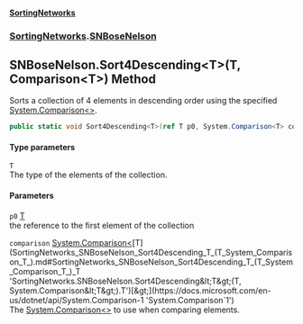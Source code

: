 #### [SortingNetworks](index.md 'index')
### [SortingNetworks](SortingNetworks.md 'SortingNetworks').[SNBoseNelson](SortingNetworks_SNBoseNelson.md 'SortingNetworks.SNBoseNelson')
## SNBoseNelson.Sort4Descending&lt;T&gt;(T, Comparison&lt;T&gt;) Method
Sorts a collection of 4 elements in descending order using the specified [System.Comparison&lt;&gt;](https://docs.microsoft.com/en-us/dotnet/api/System.Comparison-1 'System.Comparison`1').  
```csharp
public static void Sort4Descending<T>(ref T p0, System.Comparison<T> comparison);
```
#### Type parameters
<a name='SortingNetworks_SNBoseNelson_Sort4Descending_T_(T_System_Comparison_T_)_T'></a>
`T`  
The type of the elements of the collection.
  
#### Parameters
<a name='SortingNetworks_SNBoseNelson_Sort4Descending_T_(T_System_Comparison_T_)_p0'></a>
`p0` [T](SortingNetworks_SNBoseNelson_Sort4Descending_T_(T_System_Comparison_T_).md#SortingNetworks_SNBoseNelson_Sort4Descending_T_(T_System_Comparison_T_)_T 'SortingNetworks.SNBoseNelson.Sort4Descending&lt;T&gt;(T, System.Comparison&lt;T&gt;).T')  
the reference to the first element of the collection
  
<a name='SortingNetworks_SNBoseNelson_Sort4Descending_T_(T_System_Comparison_T_)_comparison'></a>
`comparison` [System.Comparison&lt;](https://docs.microsoft.com/en-us/dotnet/api/System.Comparison-1 'System.Comparison`1')[T](SortingNetworks_SNBoseNelson_Sort4Descending_T_(T_System_Comparison_T_).md#SortingNetworks_SNBoseNelson_Sort4Descending_T_(T_System_Comparison_T_)_T 'SortingNetworks.SNBoseNelson.Sort4Descending&lt;T&gt;(T, System.Comparison&lt;T&gt;).T')[&gt;](https://docs.microsoft.com/en-us/dotnet/api/System.Comparison-1 'System.Comparison`1')  
The [System.Comparison&lt;&gt;](https://docs.microsoft.com/en-us/dotnet/api/System.Comparison-1 'System.Comparison`1') to use when comparing elements.
  
